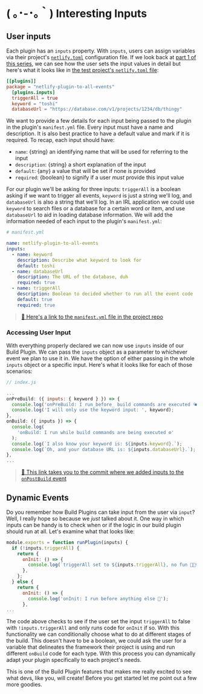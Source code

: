 # ( ｡･-･｡｀) Interesting Inputs

## User inputs

Each plugin has an `inputs` property. With `inputs`, users can assign variables via their project's [`netlify.toml`](https://docs.netlify.com/configure-builds/file-based-configuration/?utm_source=blog&utm_medium=what-plugin-2-tzm&utm_campaign=devex) configuration file. If we look back at [part 1 of this series](https://www.netlify.com/blog/2020/04/30/whats-a-netlify-build-plugin-series-part-1-using-build-plugins/?utm_source=blog&utm_medium=what-plugin-2-tzm&utm_campaign=devex#adding-a-plugin), we can see how the user sets the input values in detail but here's what it looks like in [the test project's `netlify.toml` file](https://github.com/tzmanics/netlify-plugin-to-all-events/blob/master/test-project/netlify.toml):

```toml
[[plugins]]
package = "netlify-plugin-to-all-events"
  [plugins.inputs]
  triggerAll = true
  keyword = "toshi"
  databaseUrl = "https://database.com/v1/projects/1234/db/thingy"
```

We want to provide a few details for each input being passed to the plugin in the plugin's `manifest.yml` file. Every input must have a name and description. It is also best practice to have a default value and mark if it is required. To recap, each input should have:

* `name`: {string} an identifying name that will be used for referring to the input
* `description`: {string} a short explanation of the input
* `default`: {any} a value that will be set if none is provided
* `required`: {boolean} to signify if a user *must* provide this input value

For our plugin we'll be asking for three inputs: `triggerAll` is a boolean asking if we want to trigger all events, `keyword` is just a string we'll log, and `databaseUrl` is also a string that we'll log. In an IRL application we could use `keyword` to search files or a database for a certain word or item, and use `databaseUrl` to aid in loading database information. We will add the information needed of each input to the plugin's `manifest.yml`:

```yaml
# manifest.yml

name: netlify-plugin-to-all-events
inputs:
  - name: keyword
    description: Describe what keyword to look for
    default: toshi
  - name: databaseUrl
    description: The URL of the database, duh
    required: true
  - name: triggerAll
    description: Boolean to decided whether to run all the event code
    default: true
    required: true
```

> [🐙 Here's a link to the `manifest.yml` file in the project repo](https://github.com/tzmanics/netlify-plugin-to-all-events/blob/master/manifest.yml)

### Accessing User Input

With everything properly declared we can now use `inputs` inside of our Build Plugin. We can pass the `inputs` object as a parameter to whichever event we plan to use it in. We have the option of either passing in the whole `inputs` object or a specific input. Here's what it looks like for each of those scenarios:

```js
// index.js

...
onPreBuild: ({ inputs: { keyword } }) => {
  console.log('onPreBuild: I run_before_ build commands are executed 🌤');
  console.log('I will only use the keyword input: ', keyword);
},
onBuild: ({ inputs }) => {
  console.log(
    'onBuild: I run while build commands are being executed ⚙️'
  );
  console.log(`I also know your keyword is: ${inputs.keyword}.`);
  console.log(`Oh, and your database URL is: ${inputs.databaseUrl}.`);
},
...
```

> [🐙 This link takes you to the commit where we added inputs to the `onPostBuild` event](https://github.com/tzmanics/netlify-plugin-to-all-events/commit/5f9526ce887bf9d1db1ccba5047dcc2f88c561b2)

## Dynamic Events

Do you remember how Build Plugins can take input from the user via `input`? Well, I really hope so because we *just* talked about it. One way in which inputs can be handy is to check when or if the logic in our build plugin should run at all. Let's examine what that looks like:

```js
module.exports = function runPlugin(inputs) {
  if (!inputs.triggerAll) {
    return {
      onInit: () => {
        console.log(`triggerAll set to ${inputs.triggerAll}, no fun 🤷🏻‍♀️!`);
      },
    };
  } else {
    return {
      onInit: () => {
        console.log('onInit: I run before anything else 🐣');
      },
...
```

The code above checks to see if the user set the input `triggerAll` to false with `!inputs.triggerAll` and only runs code for `onInit` if so. With this functionality we can conditionally choose what to do at different stages of the build. This doesn't have to be a boolean, we could ask the user for a variable that delineates the framework their project is using and run different `onBuild` code for each type. With this process you can dynamically adapt your plugin specifically to each project's needs.

This is one of the Build Plugin features that makes me really excited to see what devs, like you, will create! Before you get started let me point out a few more goodies.
